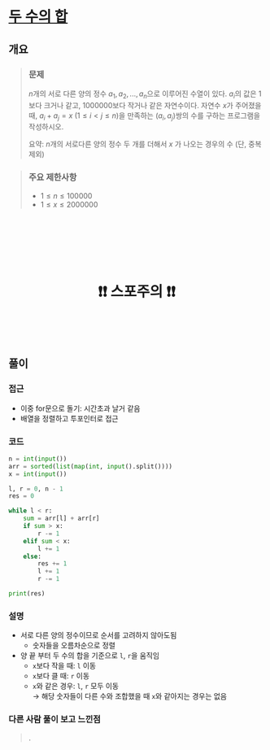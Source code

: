 # [두 수의 합](https://www.acmicpc.net/problem/3273)

## 개요
> ### 문제
> $n$개의 서로 다른 양의 정수 $a_1, a_2, ..., a_n$으로 이루어진 수열이 있다. $a_i$의 값은 $1$보다 크거나 같고, $1000000$보다 작거나 같은 자연수이다. 자연수 $x$가 주어졌을 때, $a_i + a_j = x$ $(1 \le i \lt j \le n)$을 만족하는 $(a_i, a_j)$쌍의 수를 구하는 프로그램을 작성하시오.
>
> 요약: $n$개의 서로다른 양의 정수 두 개를 더해서 $x$ 가 나오는 경우의 수 (단, 중복제외)

> ### 주요 제한사항
> - $1 ≤ n ≤ 100000$
> - $1 ≤ x ≤ 2000000$

<h1 align="center"><br><br><br>❗️❗️ 스포주의 ❗️❗️<br><br><br></h1>

## 풀이
### 접근
- 이중 for문으로 돌기: 시간초과 날거 같음
- 배열을 정렬하고 투포인터로 접근

### 코드
```python
n = int(input())
arr = sorted(list(map(int, input().split())))
x = int(input()) 

l, r = 0, n - 1
res = 0

while l < r:
    sum = arr[l] + arr[r]
    if sum > x:
        r -= 1
    elif sum < x:
        l += 1
    else:
        res += 1
        l += 1
        r -= 1

print(res)
```

### 설명
- 서로 다른 양의 정수이므로 순서를 고려하지 않아도됨
  - 숫자들을 오름차순으로 정렬
- 양 끝 부터 두 수의 합을 기준으로 `l`, `r`을 움직임
  - `x`보다 작을 때: `l` 이동
  - `x`보다 클 때: `r` 이동
  - `x`와 같은 경우: `l`, `r` 모두 이동  
  $\to$ 해당 숫자들이 다른 수와 조합했을 때 `x`와 같아지는 경우는 없음

### 다른 사람 풀이 보고 느낀점
> .
